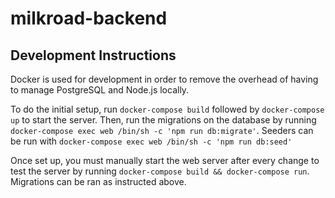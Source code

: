 # milkroad-backend

## Development Instructions

Docker is used for development in order to remove the overhead of having to manage PostgreSQL and Node.js locally. 

To do the initial setup, run `docker-compose build` followed by `docker-compose up` to start the server. Then, run the migrations on the database by running `docker-compose exec web /bin/sh -c 'npm run db:migrate'`. Seeders can be run with `docker-compose exec web /bin/sh -c 'npm run db:seed'`

Once set up, you must manually start the web server after every change to test the server by running `docker-compose build && docker-compose run`. Migrations can be ran as instructed above.
